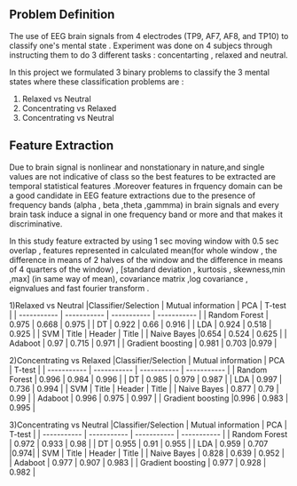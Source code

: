 ## Problem Definition
The use of EEG brain signals from 4 electrodes (TP9, AF7, AF8, and TP10) to classify one's mental state . Experiment was done on 4 subjecs through instructing them to  do 3 different tasks : concentarting , relaxed and neutral.

In this project we formulated 3 binary problems to classify the 3 mental states where these classification problems are :
1) Relaxed vs Neutral
2) Concentrating vs Relaxed
3) Concentrating vs Neutral

## Feature Extraction 
Due to brain signal is nonlinear and nonstationary in nature,and single values are not indicative of class so the best features to be extracted are temporal statistical features .Moreover features in frquency domain can be a good candidate in EEG feature extractions due to the presence of frequency bands (alpha , beta ,theta ,gammma) in brain signals and every brain task induce a signal in one frequency band or more and that makes it discriminative.
 
 In this study feature extracted by using 1 sec moving window with 0.5 sec overlap , features represented in calculated mean(for whole window , the difference in means of 2 halves of the window and the difference in means of 4 quarters of the window) , [standard deviation , kurtosis , skewness,min ,max] (in same way of mean), covariance matrix ,log covariance , eignvalues and fast fourier transform .

 
 1)Relaxed vs Neutral 
|Classifier/Selection | Mutual information | PCA | T-test |
| ----------- | ----------- | ----------- | ----------- |
| Random Forest | 0.975      | 0.668     | 0.975      |
| DT   | 0.922        | 0.66  | 0.916       |
| LDA      | 0.924 | 0.518     | 0.925 |
| SVM      | Title       | Header      | Title       |
| Naive Bayes   |0.654       | 0.524   | 0.625       |
| Adaboot      | 0.97 | 0.715  | 0.971 |
| Gradient boosting      | 0.981      | 0.703      |0.979       |

2)Concentrating vs Relaxed
|Classifier/Selection | Mutual information | PCA | T-test |
| ----------- | ----------- | ----------- | ----------- |
| Random Forest | 0.996      | 0.984    | 0.996       |
| DT   | 0.985       | 0.979   | 0.987       |
|  LDA     | 0.997 | 0.736     | 0.994 |
| SVM     | Title       | Header      | Title       |
| Naive Bayes   | 0.877        | 0.79   | 0.99        |
| Adaboot       | 0.996 | 0.975     | 0.997 |
| Gradient boosting      |0.996      | 0.983    |   0.995     |

3)Concentrating vs Neutral
|Classifier/Selection | Mutual information | PCA | T-test |
| ----------- | ----------- | ----------- | ----------- |
| Random Forest | 0.972      | 0.933     | 0.98    |
| DT   | 0.955       | 0.91   | 0.955     |
| LDA      | 0.959 | 0.707     |0.974|
|  SVM       | Title       | Header      | Title       |
| Naive Bayes  | 0.828        | 0.639   | 0.952       |
| Adaboot     | 0.977 | 0.907     | 0.983 |
| Gradient boosting    | 0.977      | 0.928     | 0.982      |






